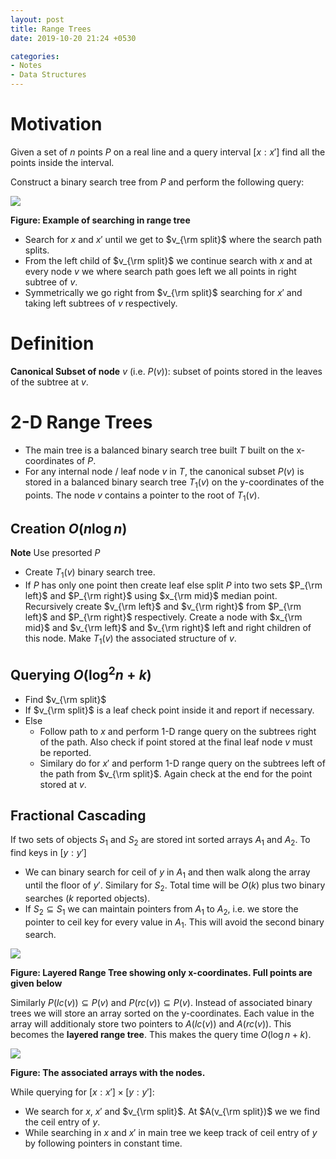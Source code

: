 ```yaml
---
layout: post
title: Range Trees
date: 2019-10-20 21:24 +0530

categories:
- Notes
- Data Structures
---
```

# Motivation

Given a set of $n$ points $P$ on a real line and a query interval $[x:x']$ find all the points inside the interval.

Construct a binary search tree from $P$ and perform the following query:

![]({{site.url}}/images/rangetree1.png)

**Figure: Example of searching in range tree**

- Search for $x$ and $x'$ until we get to $v_{\rm split}$ where the search path splits.
- From the left child of $v_{\rm split}$ we continue search with $x$ and at every node $v$ we where search path goes left we all points in right subtree of $v$.
- Symmetrically we go right from $v_{\rm split}$ searching for $x'$ and taking left subtrees of $v$ respectively.

# Definition

**Canonical Subset of node** $v$ (i.e. $P(v)$): subset of points stored in the leaves of the subtree at $v$.

# 2-D Range Trees

- The main tree is a balanced binary search tree built $T$ built on the x-coordinates of $P$.
- For any internal node / leaf node $v$ in $T$, the canonical subset $P(v)$ is stored in a balanced binary search tree $T_1(v)$ on the y-coordinates of the points. The node $v$ contains a pointer to the root of $T_1(v)$.

## Creation $O(n\log n)$

**Note** Use presorted $P$

- Create $T_1(v)$ binary search tree.
- If $P$ has only one point then create leaf else split $P$ into two sets $P_{\rm left}$ and $P_{\rm right}$ using $x_{\rm mid}$ median point. Recursively create $v_{\rm left}$ and $v_{\rm right}$ from $P_{\rm left}$ and $P_{\rm right}$ respectively. Create a node with $x_{\rm mid}$ and $v_{\rm left}$ and $v_{\rm right}$ left and right children of this node. Make $T_1(v)$ the associated structure of $v$.

## Querying $O(\log ^2n +k)$

- Find $v_{\rm split}$
- If $v_{\rm split}$ is a leaf check point inside it and report if necessary.
- Else 
    - Follow path to $x$ and perform 1-D range query on the subtrees right of the path. Also check if point stored at the final leaf node $v$ must be reported.
    - Similary do for $x'$ and perform 1-D range query on the subtrees left of the path from $v_{\rm split}$. Again check at the end for the point stored at $v$.

## Fractional Cascading

If two sets of objects $S_1$ and $S_2$ are stored int sorted arrays $A_1$ and $A_2$. To find keys in $[y:y']$ 

- We can binary search for ceil of  $y$ in $A_1$ and then walk along the array until the floor of $y'$. Similary for $S_2$. Total time will be $O(k)$ plus two binary searches ($k$ reported objects).
- If $S_2\subseteq S_1$ we can maintain pointers from $A_1$ to $A_2$, i.e. we store the pointer to ceil key for every value in $A_1$. This will avoid the second binary search.

![]({{site.url}}/images/rangetree2.png)

**Figure: Layered Range Tree showing only x-coordinates. Full points are given below**

Similarly $P(lc(v))\subseteq P(v)$ and $P(rc(v))\subseteq P(v)$. Instead of associated binary trees we will store an array sorted on the y-coordinates. Each value in the array will additionaly store two pointers to $A(lc(v))$ and $A(rc(v))$. This becomes the **layered range tree**. This makes the query time $O(\log n + k)$.

![]({{site.url}}/images/rangetree3.png)

**Figure: The associated arrays with the nodes.**



While querying for $[x:x']\times[y:y']$:

- We search for $x$, $x'$ and $v_{\rm split}$. At $A(v_{\rm split})$ we we find the ceil entry of $y$.
- While searching in $x$ and $x'$ in main tree we keep track of ceil entry of $y$ by following pointers in constant time.





